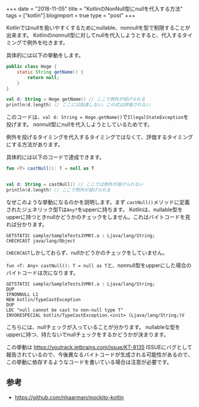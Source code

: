 +++
date = "2018-11-05"
title = "KotlinのNonNull型にnullを代入する方法"
tags = ["kotlin"]
blogimport = true
type = "post"
+++

Kotlinではnullを扱いやすくするためにnullable、nonnullを型で制限することが出来ます。
Kotlinのnonnull型に対してnullを代入しようとすると、代入するタイミングで例外を吐きます。

具体的には以下の挙動をします。

```java
public class Hoge {
    static String getName() {
        return null;
    }
}
```

```kotlin
val d: String = Hoge.getName() // ここで例外が投げられる
println(d.length) // ここには到達しない。この式は評価されない
```

このコードは、`val d: String = Hoge.getName()`で`IllegalStateException`を投げます。
nonnull型にnullを代入しようとしているためです。

例外を投げるタイミングを代入するタイミングではなくて、評価するタイミングにする方法があります。

具体的には以下のコードで達成できます。

```kotlin
fun <T> castNull(): T = null as T


val d: String = castNull() // ここでは例外が投げられない
println(d.length) // ここで例外が投げられる
```

なぜこのような挙動になるのかを説明します。まず `castNull()`メソッドに定義されたジェネリック型Tは`Any?`をupperに持ちます。
Kotlinは、nullable型をupperに持つときnullかどうかのチェックをしません。これはバイトコードを見れば分かります。

```text
GETSTATIC sample/SampleTestsJVMKt.a : Ljava/lang/String;
CHECKCAST java/lang/Object
```

`CHECKCAST`しかしておらず、nullかどうかのチェックをしていません。

`fun <T: Any> castNull(): T = null as T`と、nonnull型をupperにした場合のバイトコードは次になります。

```text
GETSTATIC sample/SampleTestsJVMKt.a : Ljava/lang/String;
DUP
IFNONNULL L1
NEW kotlin/TypeCastException
DUP
LDC "null cannot be cast to non-null type T"
INVOKESPECIAL kotlin/TypeCastException.<init> (Ljava/lang/String;)V
```

こちらには、nullチェックが入っていることが分かります。
nullableな型をupperに持つ、持たないでnullチェックをするかどうかが決まります。

この挙動は https://youtrack.jetbrains.com/issue/KT-8135 ISSUEにバグとして報告されているので、今後異なるバイトコードが生成される可能性があるので、
この挙動に依存するようなコードを書いている場合は注意が必要です。

## 参考

- https://github.com/nhaarman/mockito-kotlin
